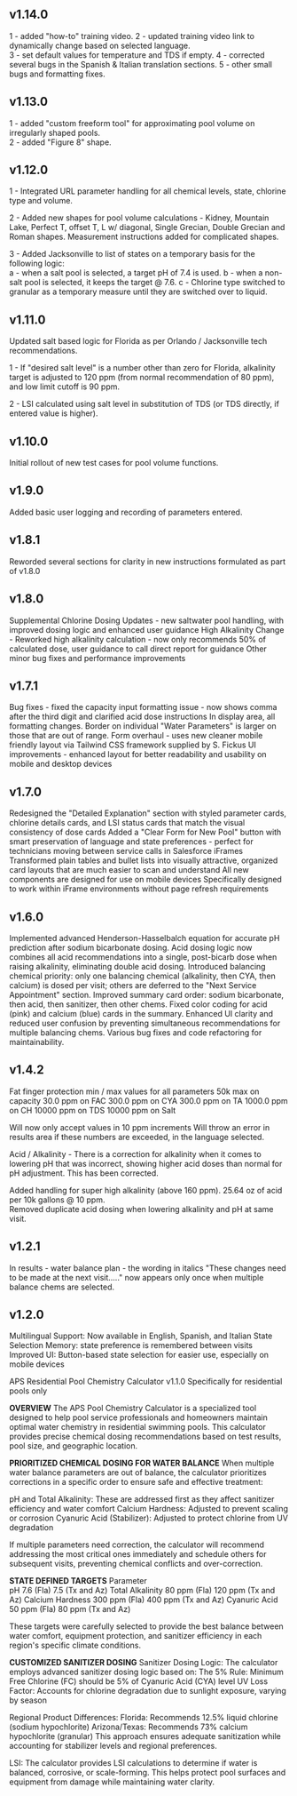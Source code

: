 ## v1.14.0
1 - added "how-to" training video.
2 - updated training video link to dynamically change based on selected language.  
3 - set default values for temperature and TDS if empty.
4 - corrected several bugs in the Spanish & Italian translation sections.
5 - other small bugs and formatting fixes.

## v1.13.0 

1 - added "custom freeform tool" for approximating pool volume on irregularly shaped pools.  
2 - added "Figure 8" shape.


## v1.12.0 

1 - Integrated URL parameter handling for all chemical levels, state, chlorine type and volume.

2 - Added new shapes for pool volume calculations - Kidney, Mountain Lake, Perfect T, offset T, L w/ diagonal, Single Grecian, Double Grecian and Roman shapes.  Measurement instructions added for complicated shapes.

3 - Added Jacksonville to list of states on a temporary basis for the following logic:  
    a - when a salt pool is selected, a target pH of 7.4 is used.
    b - when a non-salt pool is selected, it keeps the target @ 7.6.
    c - Chlorine type switched to granular as a temporary measure until they are switched over to liquid.  

## v1.11.0 

Updated salt based logic for Florida as per Orlando / Jacksonville tech recommendations.  

1 - If "desired salt level" is a number other than zero for Florida, alkalinity target is adjusted to 120 ppm (from normal recommendation of 80 ppm), and low limit cutoff is 90 ppm.

2 - LSI calculated using salt level in substitution of TDS (or TDS directly, if entered value is higher).

## v1.10.0 

Initial rollout of new test cases for pool volume functions.

## v1.9.0 

Added basic user logging and recording of parameters entered.

## v1.8.1

Reworded several sections for clarity in new instructions formulated as part of v1.8.0

## v1.8.0  

Supplemental Chlorine Dosing Updates - new saltwater pool handling, with improved dosing logic and enhanced user guidance
High Alkalinity Change - Reworked high alkalinity calculation - now only recommends 50% of calculated dose, user guidance to call direct report for guidance
Other minor bug fixes and performance improvements

## v1.7.1

Bug fixes - fixed the capacity input formatting issue - now shows comma after the third digit and clarified acid dose instructions
In display area, all formatting changes.  Border on individual "Water Parameters" is larger on those that are out of range.
Form overhaul - uses new cleaner mobile friendly layout via Tailwind CSS framework supplied by S. Fickus
UI improvements - enhanced layout for better readability and usability on mobile and desktop devices

## v1.7.0 

Redesigned the "Detailed Explanation" section with styled parameter cards, chlorine details cards, and LSI status cards that match the visual consistency of dose cards
Added a "Clear Form for New Pool" button with smart preservation of language and state preferences - perfect for technicians moving between service calls in Salesforce iFrames
Transformed plain tables and bullet lists into visually attractive, organized card layouts that are much easier to scan and understand
All new components are designed for use on mobile devices
Specifically designed to work within iFrame environments without page refresh requirements

## v1.6.0

Implemented advanced Henderson-Hasselbalch equation for accurate pH prediction after sodium bicarbonate dosing.
Acid dosing logic now combines all acid recommendations into a single, post-bicarb dose when raising alkalinity, eliminating double acid dosing.
Introduced balancing chemical priority: only one balancing chemical (alkalinity, then CYA, then calcium) is dosed per visit; others are deferred to the "Next Service Appointment" section.
Improved summary card order: sodium bicarbonate, then acid, then sanitizer, then other chems.
Fixed color coding for acid (pink) and calcium (blue) cards in the summary.
Enhanced UI clarity and reduced user confusion by preventing simultaneous recommendations for multiple balancing chems.
Various bug fixes and code refactoring for maintainability.

## v1.4.2

Fat finger protection 
min / max values for all parameters 
50k max on capacity
30.0 ppm on FAC
300.0 ppm on CYA
300.0 ppm on TA
1000.0 ppm on CH
10000 ppm on TDS
10000 ppm on Salt

Will now only accept values in 10 ppm increments
Will throw an error in results area if these numbers are exceeded, in the language selected.  

Acid / Alkalinity - 
There is a correction for alkalinity when it comes to lowering pH that was incorrect, showing higher acid doses than normal for pH adjustment.  This has been corrected.

Added handling for super high alkalinity (above 160 ppm).  25.64 oz of acid per 10k gallons @ 10 ppm.  
Removed duplicate acid dosing when lowering alkalinity and pH at same visit.  

## v1.2.1

In results - water balance plan - the wording in italics "These changes need to be made at the next visit....." now appears only once when multiple balance chems are selected. 

## v1.2.0

Multilingual Support: Now available in English, Spanish, and Italian
State Selection Memory: state preference is remembered between visits
Improved UI: Button-based state selection for easier use, especially on mobile devices

APS Residential Pool Chemistry Calculator v1.1.0
Specifically for residential pools only

**OVERVIEW**
The APS Pool Chemistry Calculator is a specialized tool designed to help pool service professionals and homeowners maintain optimal water chemistry in residential swimming pools. This calculator provides precise chemical dosing recommendations based on test results, pool size, and geographic location.

**PRIORITIZED CHEMICAL DOSING FOR WATER BALANCE**
When multiple water balance parameters are out of balance, the calculator prioritizes corrections in a specific order to ensure safe and effective treatment:

pH and Total Alkalinity: These are addressed first as they affect sanitizer efficiency and water comfort
Calcium Hardness: Adjusted to prevent scaling or corrosion
Cyanuric Acid (Stabilizer): Adjusted to protect chlorine from UV degradation

If multiple parameters need correction, the calculator will recommend addressing the most critical ones immediately and schedule others for subsequent visits, preventing chemical conflicts and over-correction.

**STATE DEFINED TARGETS**
Parameter	    	   
pH  7.6 (Fla) 7.5 (Tx and Az)
Total Alkalinity 80 ppm (Fla) 120 ppm (Tx and Az)
Calcium Hardness 300 ppm (Fla) 400 ppm (Tx and Az)
Cyanuric Acid	  50 ppm (Fla) 80 ppm (Tx and Az)

These targets were carefully selected to provide the best balance between water comfort, equipment protection, and sanitizer efficiency in each region's specific climate conditions.

**CUSTOMIZED SANITIZER DOSING**
Sanitizer Dosing Logic:
The calculator employs advanced sanitizer dosing logic based on:
    The 5% Rule: Minimum Free Chlorine (FC) should be 5% of Cyanuric Acid (CYA) level
    UV Loss Factor: Accounts for chlorine degradation due to sunlight exposure, varying by season

Regional Product Differences:
    Florida: Recommends 12.5% liquid chlorine (sodium hypochlorite)
    Arizona/Texas: Recommends 73% calcium hypochlorite (granular)
    This approach ensures adequate sanitization while accounting for stabilizer levels and regional preferences.

LSI:
    The calculator provides LSI calculations to determine if water is balanced, corrosive, or scale-forming. This helps protect pool surfaces and equipment from damage while maintaining water clarity.





